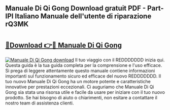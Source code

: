 ## Manuale Di Qi Gong Download gratuit PDF - Part-IPI Italiano Manuale dell'utente di riparazione rQ3MK

# <h2><a href="http://df9zuml.blite.top/?on=Manuale+Di+Qi+Gong">🔗Download 👉🔴 Manuale Di Qi Gong</a></h2>

[![Manuale Di Qi Gong download](https://i.imgur.com/lujVjoI.png)](http://df9zuml.blite.top/?on=Manuale+Di+Qi+Gong)
Il tuo viaggio con il REDDDDDDD inizia qui. Questa guida è la tua guida completa per la comprensione e l'uso efficace. Si prega di leggere attentamente questo manuale contiene informazioni importanti sul funzionamento sicuro ed efficace del nuovo REDDDDDDD. Il tuo nuovo Manuale Di Qi Gong ha un motore potente e caratteristiche innovative per prestazioni eccezionali. Ci auguriamo che Manuale Di Qi Gong sia stata una risorsa utile e facile da usare per iniziare con il tuo nuovo prodotto. Se hai bisogno di aiuto o chiarimenti, non esitare a contattare il nostro team di assistenza clienti.
